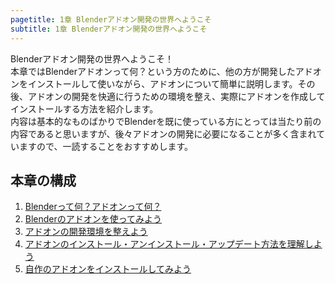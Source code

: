 ```yaml
---
pagetitle: 1章 Blenderアドオン開発の世界へようこそ
subtitle: 1章 Blenderアドオン開発の世界へようこそ
---
```


Blenderアドオン開発の世界へようこそ！  
本章ではBlenderアドオンって何？という方のために、他の方が開発したアドオンをインストールして使いながら、アドオンについて簡単に説明します。その後、アドオンの開発を快適に行うための環境を整え、実際にアドオンを作成してインストールする方法を紹介します。  
内容は基本的なものばかりでBlenderを既に使っている方にとっては当たり前の内容であると思いますが、後々アドオンの開発に必要になることが多く含まれていますので、一読することをおすすめします。

## 本章の構成

1. [Blenderって何？アドオンって何？](01_What_is_Blender_What_is_Add-on.html)
2. [Blenderのアドオンを使ってみよう](02_Use_Blender_Add-on.html)
3. [アドオンの開発環境を整えよう](03_Prepare_Add-on_development_environment.html)
4. [アドオンのインストール・アンインストール・アップデート方法を理解しよう](04_Understand_Install_Uninstall_Update_Add-on.html)
5. [自作のアドオンをインストールしてみよう](05_Install_own_Add-on.html)
